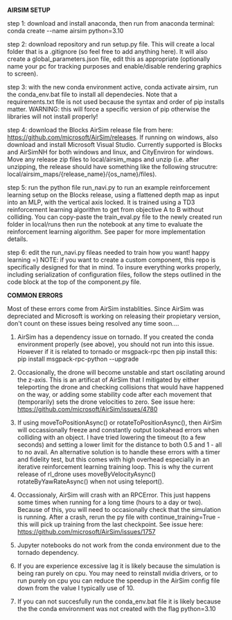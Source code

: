**AIRSIM SETUP**

step 1: download and install anaconda, then run from anaconda terminal:
conda create --name airsim python=3.10

step 2: download repository and run setup.py file. This will create a local folder that is a .gitignore (so feel free to add anything here). It will also create a  global_parameters.json file, edit this as appropriate (optionally name your pc for tracking purposes and enable/disable rendering graphics to screen). 

step 3: with the new conda environment active, 
conda activate airsim, run the conda_env.bat file to install all dependecies. Note that a requirements.txt file is not used because the syntax and order of pip installs matter. WARNING: this will force a specific version of pip otherwise the libraries will not install properly!

step 4: download the Blocks AirSim release file from here: https://github.com/microsoft/AirSim/releases. If running on windows, also download and install Microsoft Visual Studio. Currently supported is Blocks and AirSimNH for both windows and linux, and CityEnviron for windows. Move any release zip files to local/airsim_maps and unzip (i.e. after unzipping, the release should have something like the following strucutre: local/airsim_maps/{release_name}/{os_name}/files).

step 5: run the python file run_navi.py to run an example reinforcement learning setup on the Blocks release, using a flattened depth map as input into an MLP, with the vertical axis locked. It is trained using a TD3 reinforcement learning algorithm to get from objective A to B without colliding. You can copy-paste the train_eval.py file to the newly created run folder in local/runs then run the notebook at any time to evaluate the reinforcement learning algorithm. See paper for more implementation details.

step 6: edit the run_navi.py fileas needed to train how you want! happy learning =)
NOTE: if you want to create a custom component, this repo is specifically designed for that in mind. To insure everything works properly, including serialization of configuration files, follow the steps outlined in the code block at the top of the component.py file.


**COMMON ERRORS**

Most of these errors come from AirSim instablities. Since AirSim was depreciated and Microsoft is working on releasing their propietary version, don't count on these issues being resolved any time soon....

1. AirSim has a dependency issue on tornado. If you created the conda environment properly (see above), you should not run into this issue. However if it is related to tornado or msgpack-rpc then pip install this:
pip install msgpack-rpc-python --upgrade

2. Occasionally, the drone will become unstable and start oscilating around the z-axis. This is an artificat of AirSim that I mitigated by either teleporting the drone and checking collisions that would have happened on the way, or adding some stability code after each movement that (temporarily) sets the drone velocities to zero. See issue here: https://github.com/microsoft/AirSim/issues/4780

3. If using moveToPositionAsync() or rotateToPositionAsync(), then AirSim will occassionally freeze and constantly output lookahead errors when colliding with an object. I have tried lowering the timeout (to a few seconds) and setting a lower limit for the distance to both 0.5 and 1 - all to no avail. An alternative solution is to handle these errors with a timer and fidelity test, but this comes with high overhead especially in an iterative reinforcement learning training loop. This is why the current release of rl_drone uses moveByVelocityAsync() rotateByYawRateAsync() when not using teleport().

4. Occassionaly, AirSim will crash with an RPCError. This just happens some times when running for a long time (hours to a day or two). Because of this, you will need to occasionally check that the simulation is running. After a crash, rerun the py file with continue_training=True - this will pick up training from the last checkpoint. See issue here: https://github.com/microsoft/AirSim/issues/1757

5. Jupyter notebooks do not work from the conda environment due to the tornado dependency.

6. If you are experience excessive lag it is likely because the simulation is being ran purely on cpu. You may need to reinstall nvidia drivers, or to run purely on cpu you can reduce the speedup in the AirSim config file down from the value I typically use of 10.

7. If you can not succesfully run the conda_env.bat file it is likely because the the conda environment was not created with the flag python=3.10

